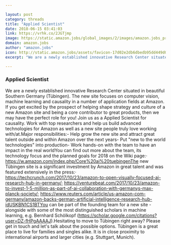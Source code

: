 ```yaml
---

layout: post
category: threads
title: "Applied Scientist"
date: 2018-06-15 03:41:03
link: https://vrhk.co/2JGTjmp
image: https://static.amazon.jobs/global_images/2/images/amazon.jobs_preview_image.jpg?1515534339
domain: amazon.jobs
author: "amazon.jobs"
icon: http://static.amazon.jobs/assets/favicon-17d02e2db6dbedb95dd449d06868c147ac2c3b5371497bcb9407e75336a99e09.ico
excerpt: "We are a newly established innovative Research Center situated in beautiful Southern Germany (Tübingen). The new site focuses on computer vision, machine learning and causality in a number of application fields at Amazon. If you get excited by the prospect of helping shape strategy and culture of a new Amazon site and being a core contributor to great products, then we may have the perfect role for you! Join us as a Applied Scientist for causality. Work with top researchers and help us build advanced technologies for Amazon as well as a new site people truly love working with/at.Major responsibilities:- Help grow the new site and attract great talent outside and within Amazon over the next years- Put \"new to the world technologies\" into production- Work hands-on with the team to have an impact in the real worldYou can find out more about the team, its technology focus and the planned goals for 2018 on the Wiki page:· <https://w.amazon.com/index.php/Core%20ai%20tuebingenThe> new Tübingen site is a significant investment by Amazon in great talent and was featured extensively in the press:· <https://techcrunch.com/2017/10/23/amazon-to-open-visually-focused-ai-research-hub-in-germany/·> <https://venturebeat.com/2017/10/23/amazon-to-invest-1-5-million-as-part-of-ai-collaboration-with-germanys-max-planck-society/·> <https://www.reuters.com/article/us-amazon-com-germany/amazon-backs-german-artificial-intelligence-research-hub-idUSKBN1CS1BTYou> can be part of the founding team for a new site - alongside with some of the most distinguished scholars in machine learning, e.g. Bernhard Schölkopf (<https://scholar.google.com/citations?user=DZ-fHPgAAAAJ>).Hesitating to move to Tübingen right away? Please get in touch and let's talk about the possible options. Tübingen is a great place to live for families and singles alike. It is in close proximity to international airports and larger cities (e.g. Stuttgart, Munich)."

---
```


### Applied Scientist

We are a newly established innovative Research Center situated in beautiful Southern Germany (Tübingen). The new site focuses on computer vision, machine learning and causality in a number of application fields at Amazon. If you get excited by the prospect of helping shape strategy and culture of a new Amazon site and being a core contributor to great products, then we may have the perfect role for you! Join us as a Applied Scientist for causality. Work with top researchers and help us build advanced technologies for Amazon as well as a new site people truly love working with/at.Major responsibilities:- Help grow the new site and attract great talent outside and within Amazon over the next years- Put "new to the world technologies" into production- Work hands-on with the team to have an impact in the real worldYou can find out more about the team, its technology focus and the planned goals for 2018 on the Wiki page:· <https://w.amazon.com/index.php/Core%20ai%20tuebingenThe> new Tübingen site is a significant investment by Amazon in great talent and was featured extensively in the press:· <https://techcrunch.com/2017/10/23/amazon-to-open-visually-focused-ai-research-hub-in-germany/·> <https://venturebeat.com/2017/10/23/amazon-to-invest-1-5-million-as-part-of-ai-collaboration-with-germanys-max-planck-society/·> <https://www.reuters.com/article/us-amazon-com-germany/amazon-backs-german-artificial-intelligence-research-hub-idUSKBN1CS1BTYou> can be part of the founding team for a new site - alongside with some of the most distinguished scholars in machine learning, e.g. Bernhard Schölkopf (<https://scholar.google.com/citations?user=DZ-fHPgAAAAJ>).Hesitating to move to Tübingen right away? Please get in touch and let's talk about the possible options. Tübingen is a great place to live for families and singles alike. It is in close proximity to international airports and larger cities (e.g. Stuttgart, Munich).